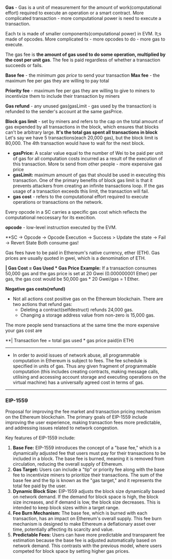 **Gas** - Gas is a unit of measurement for the amount of work(computational effort) required to execute an operation or a smart contract. More complicated transaction - more computational power is need to execute a transaction.

Each tx is made of smaller components(computational power) in EVM. It;s made of opcodes. More complicated tx - more opcodes to do - more gas to execute.

The gas fee is **the amount of gas used to do some operation, multiplied by the cost per unit gas**. The fee is paid regardless of whether a transaction succeeds or fails.

**Base fee** - the minimum *gas price* to send your transaction
**Max fee** - the maximum fee per gas they are willing to pay total

**Priority fee** - maximum fee per gas they are willing to give to miners to incentivize them to include their transaction by miners

**Gas refund** - any unused gas(gasLimit - gas used by the transaction) is refunded to the sender's account at the same gasPrice.

**Block gas limit** - set by miners and refers to the cap on the total amount of gas expended by all transactions in the block, which ensures that blocks can't be arbitrary large. **It's the total gas spent all transactions in block**
	Let's say we have 5 transactions(each 20,000 gas), but the block limit is 80,000. The 4th transaction would have to wait for the next block.

 - **gasPrice:** A scalar value equal to the number of Wei to be paid per unit of gas for all computation costs incurred as a result of the execution of this transaction. More tx send from other people - more expensive gas price
 - **gasLimit:** maximum amount of gas that should be used in executing this transaction. One of the primary benefits of block gas limit is that it prevents attackers from creating an infinite transactions loop. If the gas usage of a transaction exceeds this limit, the transaction will fail.
 -  **gas cost** - refers to the computational effort required to execute operations or transactions on the network.

Every opcode in a SC carries a specific gas cost which reflects the computational neccessary for its execition.

**opcode** - low-level instruction executed by the EVM.

**SC -> Opcode -> Opcode Execution -> Success > Update the state
							   -> Fail -> Revert State
Both consume gas!

Gas fees have to be paid in Ethereum's native currency, ether (ETH). Gas prices are usually quoted in gwei, which is a denomination of ETH.

**| Gas Cost = Gas Used * Gas Price**
**Example:** If a transaction consumes 50,000 gas and the gas price is set at 20 Gwei (0.000000001 Ether) per gas, the gas cost would be 50,000 gas * 20 Gwei/gas = 1 Ether.

**Negative gas costs(refund)**
 - Not all actions cost positive gas on the Ethereum blockchain. There are two actions that refund gas:
	 - Deleting a contract(selfdestruct) refunds 24,000 gas.
	 - Changing a storage address value from non-zero is 15,000 gas.

The more people send transactions at the same time the more expensive your gas cost are

**| Transaction fee = total gas used * gas price paid(in ETH)
****
- In order to avoid issues of network abuse, all programmable computation in Ethereum is subject to fees. The fee schedule is specified in units of gas. Thus any given fragment of programmable computation (this includes creating contracts, making message calls, utilising and accessing account storage and executing operations on the virtual machine) has a universally agreed cost in terms of gas. 
 ****
### EIP-1559
Proposal for improving the fee market and transaction pricing mechanism on the Ethereum blockchain. The primary goals of EIP-1559 include improving the user experience, making transaction fees more predictable, and addressing issues related to network congestion.

Key features of EIP-1559 include:

1. **Base Fee:** EIP-1559 introduces the concept of a "base fee," which is a dynamically adjusted fee that users must pay for their transactions to be included in a block. The base fee is burned, meaning it is removed from circulation, reducing the overall supply of Ethereum.
2. **Gas Target:** Users can include a "tip" or priority fee along with the base fee to incentivize miners to prioritize their transactions. The sum of the base fee and the tip is known as the "gas target," and it represents the total fee paid by the user.
3. **Dynamic Block Size:** EIP-1559 adjusts the block size dynamically based on network demand. If the demand for block space is high, the block size increases, and if demand is low, the block size decreases. This is intended to keep block sizes within a target range.
4. **Fee Burn Mechanism:** The base fee, which is burned with each transaction, has an impact on Ethereum's overall supply. This fee burn mechanism is designed to make Ethereum a deflationary asset over time, potentially affecting its scarcity and value.
5. **Predictable Fees:** Users can have more predictable and transparent fee estimation because the base fee is adjusted automatically based on network demand. This contrasts with the previous model, where users competed for block space by setting higher gas prices.
